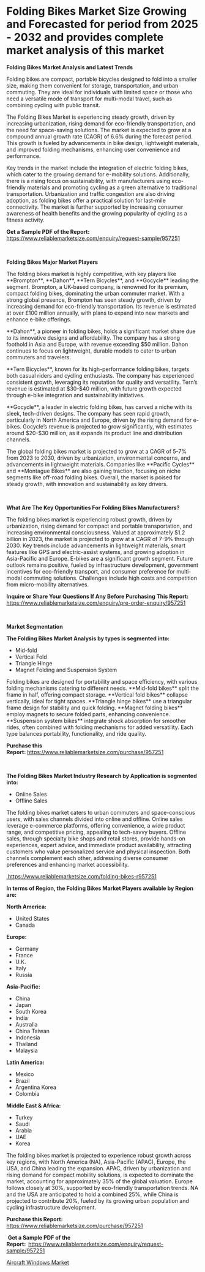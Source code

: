 <p><h1>Folding Bikes Market Size Growing and Forecasted for period from 2025 - 2032 and provides complete market analysis of this market</h1></p><p><strong>Folding Bikes Market Analysis and Latest Trends</strong></p>
<p><p>Folding bikes are compact, portable bicycles designed to fold into a smaller size, making them convenient for storage, transportation, and urban commuting. They are ideal for individuals with limited space or those who need a versatile mode of transport for multi-modal travel, such as combining cycling with public transit.</p><p>The Folding Bikes Market is experiencing steady growth, driven by increasing urbanization, rising demand for eco-friendly transportation, and the need for space-saving solutions. The market is expected to grow at a compound annual growth rate (CAGR) of 6.6% during the forecast period. This growth is fueled by advancements in bike design, lightweight materials, and improved folding mechanisms, enhancing user convenience and performance.</p><p>Key trends in the market include the integration of electric folding bikes, which cater to the growing demand for e-mobility solutions. Additionally, there is a rising focus on sustainability, with manufacturers using eco-friendly materials and promoting cycling as a green alternative to traditional transportation. Urbanization and traffic congestion are also driving adoption, as folding bikes offer a practical solution for last-mile connectivity. The market is further supported by increasing consumer awareness of health benefits and the growing popularity of cycling as a fitness activity.</p></p>
<p><strong>Get a Sample PDF of the Report:&nbsp;</strong> <a href="https://www.reliablemarketsize.com/enquiry/request-sample/957251?utm_campaign=1766&utm_medium=2&utm_source=Github&utm_content=ia&utm_term=21012025&utm_id=folding-bikes">https://www.reliablemarketsize.com/enquiry/request-sample/957251</a></p>
<p>&nbsp;</p>
<p><strong>Folding Bikes Major Market Players</strong></p>
<p><p>The folding bikes market is highly competitive, with key players like **Brompton**, **Dahon**, **Tern Bicycles**, and **Gocycle** leading the segment. Brompton, a UK-based company, is renowned for its premium, compact folding bikes, dominating the urban commuter market. With a strong global presence, Brompton has seen steady growth, driven by increasing demand for eco-friendly transportation. Its revenue is estimated at over £100 million annually, with plans to expand into new markets and enhance e-bike offerings.</p><p>**Dahon**, a pioneer in folding bikes, holds a significant market share due to its innovative designs and affordability. The company has a strong foothold in Asia and Europe, with revenue exceeding $50 million. Dahon continues to focus on lightweight, durable models to cater to urban commuters and travelers.</p><p>**Tern Bicycles**, known for its high-performance folding bikes, targets both casual riders and cycling enthusiasts. The company has experienced consistent growth, leveraging its reputation for quality and versatility. Tern’s revenue is estimated at $30-$40 million, with future growth expected through e-bike integration and sustainability initiatives.</p><p>**Gocycle**, a leader in electric folding bikes, has carved a niche with its sleek, tech-driven designs. The company has seen rapid growth, particularly in North America and Europe, driven by the rising demand for e-bikes. Gocycle’s revenue is projected to grow significantly, with estimates around $20-$30 million, as it expands its product line and distribution channels.</p><p>The global folding bikes market is projected to grow at a CAGR of 5-7% from 2023 to 2030, driven by urbanization, environmental concerns, and advancements in lightweight materials. Companies like **Pacific Cycles** and **Montague Bikes** are also gaining traction, focusing on niche segments like off-road folding bikes. Overall, the market is poised for steady growth, with innovation and sustainability as key drivers.</p></p>
<p>&nbsp;</p>
<p><strong>What Are The Key Opportunities For Folding Bikes Manufacturers?</strong></p>
<p><p>The folding bikes market is experiencing robust growth, driven by urbanization, rising demand for compact and portable transportation, and increasing environmental consciousness. Valued at approximately $1.2 billion in 2023, the market is projected to grow at a CAGR of 7-9% through 2030. Key trends include advancements in lightweight materials, smart features like GPS and electric-assist systems, and growing adoption in Asia-Pacific and Europe. E-bikes are a significant growth segment. Future outlook remains positive, fueled by infrastructure development, government incentives for eco-friendly transport, and consumer preference for multi-modal commuting solutions. Challenges include high costs and competition from micro-mobility alternatives.</p></p>
<p><strong>Inquire or Share Your Questions If Any Before Purchasing This Report:</strong> <a href="https://www.reliablemarketsize.com/enquiry/pre-order-enquiry/957251?utm_campaign=1766&utm_medium=2&utm_source=Github&utm_content=ia&utm_term=21012025&utm_id=folding-bikes">https://www.reliablemarketsize.com/enquiry/pre-order-enquiry/957251</a></p>
<p>&nbsp;</p>
<p><strong>Market Segmentation</strong></p>
<p><strong>The Folding Bikes Market Analysis by types is segmented into:</strong></p>
<p><ul><li>Mid-fold</li><li>Vertical Fold</li><li>Triangle Hinge</li><li>Magnet Folding and Suspension System</li></ul></p>
<p><p>Folding bikes are designed for portability and space efficiency, with various folding mechanisms catering to different needs. **Mid-fold bikes** split the frame in half, offering compact storage. **Vertical fold bikes** collapse vertically, ideal for tight spaces. **Triangle hinge bikes** use a triangular frame design for stability and quick folding. **Magnet folding bikes** employ magnets to secure folded parts, enhancing convenience. **Suspension system bikes** integrate shock absorption for smoother rides, often combined with folding mechanisms for added versatility. Each type balances portability, functionality, and ride quality.</p></p>
<p><strong>Purchase this Report:&nbsp;</strong><a href="https://www.reliablemarketsize.com/purchase/957251?utm_campaign=1766&utm_medium=2&utm_source=Github&utm_content=ia&utm_term=21012025&utm_id=folding-bikes">https://www.reliablemarketsize.com/purchase/957251</a></p>
<p>&nbsp;</p>
<p><strong>The Folding Bikes Market Industry Research by Application is segmented into:</strong></p>
<p><ul><li>Online Sales</li><li>Offline Sales</li></ul></p>
<p><p>The folding bikes market caters to urban commuters and space-conscious users, with sales channels divided into online and offline. Online sales leverage e-commerce platforms, offering convenience, a wide product range, and competitive pricing, appealing to tech-savvy buyers. Offline sales, through specialty bike shops and retail stores, provide hands-on experiences, expert advice, and immediate product availability, attracting customers who value personalized service and physical inspection. Both channels complement each other, addressing diverse consumer preferences and enhancing market accessibility.</p></p>
<p><a href="https://www.reliablemarketsize.com/folding-bikes-r957251?utm_campaign=1766&utm_medium=2&utm_source=Github&utm_content=ia&utm_term=21012025&utm_id=folding-bikes">&nbsp;https://www.reliablemarketsize.com/folding-bikes-r957251</a></p>
<p><strong>In terms of Region, the Folding Bikes Market Players available by Region are:</strong></p>
<p>
    <p> <strong> North America: </strong>
        <ul>
            <li>United States</li>
            <li>Canada</li>
        </ul>
        </p> 
    <p> <strong> Europe: </strong>
        <ul>
            <li>Germany</li>
            <li>France</li>
            <li>U.K.</li>
            <li>Italy</li>
            <li>Russia</li>
        </ul>
        </p> 
    <p> <strong> Asia-Pacific: </strong>
        <ul>
            <li>China</li>
            <li>Japan</li>
            <li>South Korea</li>
            <li>India</li>
            <li>Australia</li>
            <li>China Taiwan</li>
            <li>Indonesia</li>
            <li>Thailand</li>
            <li>Malaysia</li>
        </ul>
        </p> 
    <p> <strong> Latin America: </strong>
        <ul>
            <li>Mexico</li>
            <li>Brazil</li>
            <li>Argentina Korea</li>
            <li>Colombia</li>
        </ul>
        </p> 
    <p> <strong> Middle East & Africa: </strong>
        <ul>
            <li>Turkey</li>
            <li>Saudi</li>
            <li>Arabia</li>
            <li>UAE</li>
            <li>Korea</li>
        </ul>
    </p>
    </p>
<p><p>The folding bikes market is projected to experience robust growth across key regions, with North America (NA), Asia-Pacific (APAC), Europe, the USA, and China leading the expansion. APAC, driven by urbanization and rising demand for compact mobility solutions, is expected to dominate the market, accounting for approximately 35% of the global valuation. Europe follows closely at 30%, supported by eco-friendly transportation trends. NA and the USA are anticipated to hold a combined 25%, while China is projected to contribute 20%, fueled by its growing urban population and cycling infrastructure development.</p></p>
<p><strong>Purchase this Report: </strong><a href="https://www.reliablemarketsize.com/purchase/957251?utm_campaign=1766&utm_medium=2&utm_source=Github&utm_content=ia&utm_term=21012025&utm_id=folding-bikes">https://www.reliablemarketsize.com/purchase/957251</a></p>
<p>&nbsp;<strong>Get a Sample PDF of the Report:&nbsp;&nbsp;</strong><a href="https://www.reliablemarketsize.com/enquiry/request-sample/957251?utm_campaign=1766&utm_medium=2&utm_source=Github&utm_content=ia&utm_term=21012025&utm_id=folding-bikes">https://www.reliablemarketsize.com/enquiry/request-sample/957251</a></p>
<p><strong></strong></p>
<p><p><a href="https://github.com/mookiesville/Market-Research-Report-List-1/blob/main/aircraft-windows-market.md?utm_campaign=1766&utm_medium=2&utm_source=Github&utm_content=ia&utm_term=21012025&utm_id=folding-bikes">Aircraft Windows Market</a></p></p>